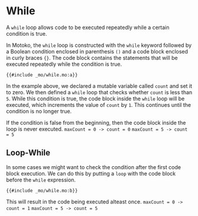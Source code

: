 # While

A `while` loop allows code to be executed repeatedly while a certain condition is true.

In Motoko, the `while` loop is constructed with the `while` keyword followed by a Boolean condition enclosed in parenthesis `()` and a code block enclosed in curly braces `{}`. The code block contains the statements that will be executed repeatedly while the condition is true.

```motoko
{{#include _mo/while.mo:a}}
```

In the example above, we declared a mutable variable called `count` and set it to zero. We then defined a `while` loop that checks whether `count` is less than `5`. While this condition is true, the code block inside the `while` loop will be executed, which increments the value of `count` by `1`. This continues until the condition is no longer true.

If the condition is false from the beginning, then the code block inside the loop is never executed.
`maxCount = 0 -> count = 0`
`maxCount = 5 -> count = 5`

## Loop-While
In some cases we might want to check the condition after the first code block execution. We can do this by putting a `loop` with the code block before the `while` expression. 

```motoko
{{#include _mo/while.mo:b}}
``` 

This will result in the code being executed alteast once.
`maxCount = 0 -> count = 1`
`maxCount = 5 -> count = 5`

